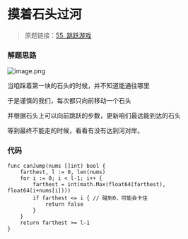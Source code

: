# 摸着石头过河
> 原题链接：[55. 跳跃游戏](https://leetcode-cn.com/problems/jump-game/)

### 解题思路
![image.png](https://pic.leetcode-cn.com/3f345251e8040463ced979c55af00bf992a9e32ae9041a48399c43fb68a0ac5f-image.png)

当咱踩着第一块的石头的时候，并不知道能通往哪里

于是谨慎的我们，每次都只向前移动一个石头

并根据石头上可以向前跳跃的步数，更新咱们最远能到达的石头

等到最终不能走的时候，看看有没有达到河对岸。

### 代码

```golang
func canJump(nums []int) bool {
	farthest, l := 0, len(nums)
	for i := 0; i < l-1; i++ {
		farthest = int(math.Max(float64(farthest), float64(i+nums[i])))
		if farthest <= i { // 碰到0，可能会卡住
			return false
		}
	}
	return farthest >= l-1
}
```

## 